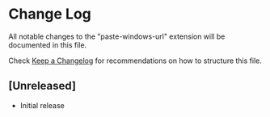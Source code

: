 # Change Log

All notable changes to the "paste-windows-url" extension will be documented in this file.

Check [Keep a Changelog](http://keepachangelog.com/) for recommendations on how to structure this file.

## [Unreleased]

- Initial release